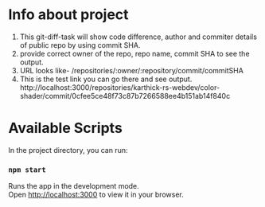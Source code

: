 # Info about project

1. This git-diff-task will show code difference, author and commiter details of public repo by using commit SHA.
2. provide correct owner of the repo, repo name, commit SHA to see the output.
3. URL looks like- /repositories/:owner/:repository/commit/commitSHA
4. This is the test link you can go there and see output.
http://localhost:3000/repositories/karthick-rs-webdev/color-shader/commit/0cfee5ce48f73c87b7266588ee4b151ab14f840c 
# Available Scripts

In the project directory, you can run:
### `npm start`

Runs the app in the development mode.\
Open [http://localhost:3000](http://localhost:3000) to view it in your browser.